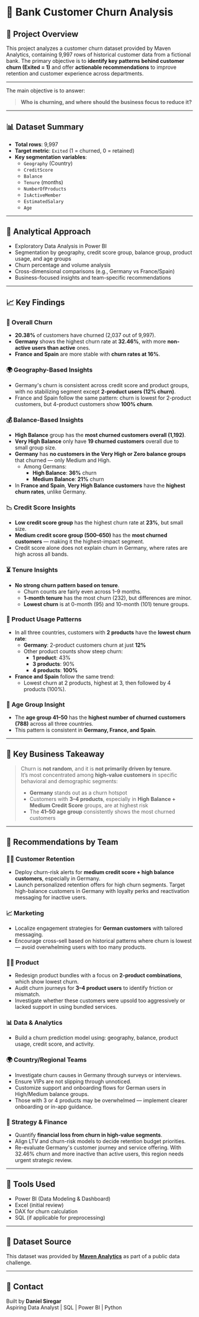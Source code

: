 # 🏦 Bank Customer Churn Analysis

## 📘 Project Overview

This project analyzes a customer churn dataset provided by Maven Analytics, containing 9,997 rows of historical customer data from a fictional bank. The primary objective is to **identify key patterns behind customer churn (Exited = 1)** and offer **actionable recommendations** to improve retention and customer experience across departments.

---
The main objective is to answer:
> **Who is churning, and where should the business focus to reduce it?**

---

## 📊 Dataset Summary

- **Total rows**: 9,997   
- **Target metric**: `Exited` (1 = churned, 0 = retained)
- **Key segmentation variables**:
  - `Geography` (Country)
  - `CreditScore`
  - `Balance`
  - `Tenure` (months)
  - `NumberOfProducts`
  - `IsActiveMember`
  - `EstimatedSalary`
  - `Age`

---

## 📌 Analytical Approach

- Exploratory Data Analysis in Power BI
- Segmentation by geography, credit score group, balance group, product usage, and age groups
- Churn percentage and volume analysis
- Cross-dimensional comparisons (e.g., Germany vs France/Spain)
- Business-focused insights and team-specific recommendations

---

## 📈 Key Findings

### 📍 Overall Churn
- **20.38%** of customers have churned (2,037 out of 9,997).
- **Germany** shows the highest churn rate at **32.46%**, with more **non-active users than active** ones.
- **France and Spain** are more stable with **churn rates at 16%**.

### 🌍 Geography-Based Insights
- Germany's churn is consistent across credit score and product groups, with no stabilizing segment except **2-product users (12% churn)**.
- France and Spain follow the same pattern: churn is lowest for 2-product customers, but  4-product customers show **100% churn**.

### 💰 Balance-Based Insights
- **High Balance** group has the **most churned customers overall (1,192)**.
- **Very High Balance**  only have **19 churned customers** overall due to small group size.
- **Germany** has **no customers in the Very High or Zero balance groups** that churned — only Medium and High.
  - Among Germans:
    - **High Balance**: **36%** churn
    - **Medium Balance**: **21%** churn
- In **France and Spain**, **Very High Balance customers** have the **highest churn rates**, unlike Germany.

### 📉 Credit Score Insights
- **Low credit score group** has the highest churn rate at **23%**, but small size.
- **Medium credit score group (500–650)** has the **most churned customers** — making it the highest-impact segment.
- Credit score alone does not explain churn in Germany, where rates are high across all bands.

### ⏳ Tenure Insights
- **No strong churn pattern based on tenure**.
  - Churn counts are fairly even across 1–9 months.
  - **1-month tenure** has the most churn (232), but differences are minor.
  - **Lowest churn** is at 0-month (95) and 10-month (101) tenure groups.

### 👥 Product Usage Patterns
- In all three countries, customers with **2 products** have the **lowest churn rate**:
  - **Germany**: 2-product customers churn at just **12%**
  - Other product counts show steep churn:
    - **1 product**: 43%
    - **3 products**: 90%
    - **4 products**: **100%**
- **France and Spain** follow the same trend:
  - Lowest churn at 2 products, highest at 3, then followed by 4 products (100%).

### 🧓 Age Group Insight
- The **age group 41–50** has the **highest number of churned customers (788)** across all three countries.
- This pattern is consistent in **Germany, France, and Spain**.


---

## 🎯 Key Business Takeaway

> Churn is **not random**, and it is **not primarily driven by tenure**.  
> It’s most concentrated among **high-value customers** in specific behavioral and demographic segments:
>
> - **Germany** stands out as a churn hotspot
> - Customers with **3–4 products**, especially in **High Balance + Medium Credit Score** groups, are at highest risk
> - The **41–50 age group** consistently shows the most churned customers

---

## 🎯 Recommendations by Team

### 👨‍💼 Customer Retention
- Deploy churn-risk alerts for **medium credit score + high balance customers**, especially in Germany.
- Launch personalized retention offers for high churn segments. Target high-balance customers in Germany with loyalty perks and reactivation messaging for inactive users.

### 📈 Marketing
- Localize engagement strategies for **German customers** with tailored messaging.
- Encourage cross-sell based on historical patterns where churn is lowest — avoid overwhelming users with too many products.

### 🧑‍💻 Product
- Redesign product bundles with a focus on **2-product combinations**, which show lowest churn.
- Audit churn journeys for **3–4 product users** to identify friction or mismatch.
- Investigate whether these customers were upsold too aggressively or lacked support in using bundled services.

### 📊 Data & Analytics
- Build a churn prediction model using: geography, balance, product usage, credit score, and activity.

### 🌍 Country/Regional Teams
- Investigate churn causes in Germany through surveys or interviews.
- Ensure VIPs are not slipping through unnoticed.
- Customize support and onboarding flows for German users in High/Medium balance groups.
- Those with 3 or 4 products may be overwhelmed — implement clearer onboarding or in-app guidance.

### 💼 Strategy & Finance
- Quantify **financial loss from churn in high-value segments**.
- Align LTV and churn-risk models to decide retention budget priorities.
- Re-evaluate Germany's customer journey and service offering. With 32.46% churn and more inactive than active users, this region needs urgent strategic review.


---

## 📂 Tools Used

- Power BI (Data Modeling & Dashboard)
- Excel (initial review)
- DAX for churn calculation
- SQL (if applicable for preprocessing)

---

## 📌 Dataset Source

This dataset was provided by **[Maven Analytics](https://www.mavenanalytics.io/data-playground)** as part of a public data challenge.

---

## 📧 Contact

Built by **Daniel Siregar**  
Aspiring Data Analyst | SQL | Power BI | Python  
